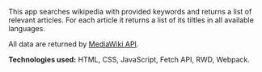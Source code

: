 This app searches wikipedia with provided keywords and returns a list of relevant articles.
For each article it returns a list of its tiltles in all available languages.

All data are returned by [MediaWiki API](https://www.mediawiki.org/wiki/API:Main_page).

**Technologies used:** HTML, CSS, JavaScript, Fetch API, RWD, Webpack.
